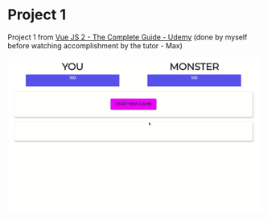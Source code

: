 # Project 1

Project 1 from [Vue JS 2 - The Complete Guide - Udemy](https://www.udemy.com/course/vuejs-2-the-complete-guide/) (done by myself before watching accomplishment by the tutor - Max)

![](./record.gif)